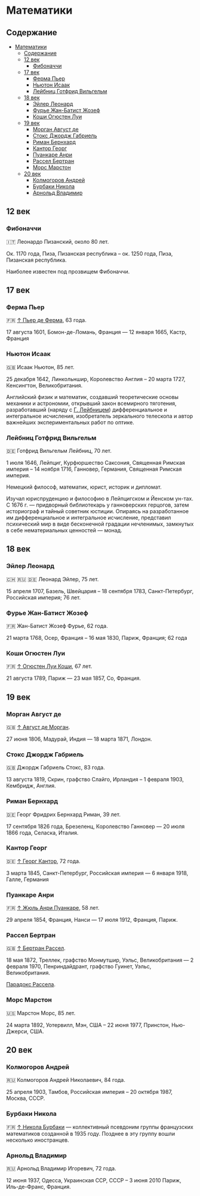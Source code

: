 # Математики

## Содержание

- [Математики](#математики)
  - [Содержание](#содержание)
  - [12 век](#12-век)
    - [Фибоначчи](#фибоначчи)
  - [17 век](#17-век)
    - [Ферма Пьер](#ферма-пьер)
    - [Ньютон Исаак](#ньютон-исаак)
    - [Лейбниц Готфрид Вильгельм](#лейбниц-готфрид-вильгельм)
  - [18 век](#18-век)
    - [Эйлер Леонард](#эйлер-леонард)
    - [Фурье Жан-Батист Жозеф](#фурье-жан-батист-жозеф)
    - [Коши Огюстен Луи](#коши-огюстен-луи)
  - [19 век](#19-век)
    - [Морган Август де](#морган-август-де)
    - [Стокс Джордж Габриель](#стокс-джордж-габриель)
    - [Риман Бернхард](#риман-бернхард)
    - [Кантор Георг](#кантор-георг)
    - [Пуанкаре Анри](#пуанкаре-анри)
    - [Рассел Бертран](#рассел-бертран)
    - [Морс Марстон](#морс-марстон)
  - [20 век](#20-век)
    - [Колмогоров Андрей](#колмогоров-андрей)
    - [Бурбаки Никола](#бурбаки-никола)
    - [Арнольд Владимир](#арнольд-владимир)

## 12 век

### Фибоначчи

🇮🇹 Леонардо Пизанский, около 80 лет.

Ок. 1170 года, Пиза, Пизанская республика – ок. 1250 года, Пиза, Пизанская республика.

Наиболее известен под прозвищем Фибоначчи.

## 17 век

### Ферма Пьер

🇫🇷 [↑ Пьер де Ферма](https://ru.wikipedia.org/wiki/Ферма,_Пьер), 63 года.

17 августа 1601, Бомон-де-Ломань, Франция — 12 января 1665, Кастр, Франция

### Ньютон Исаак

🇬🇧 Исаак Ньютон, 85 лет.

25 декабря 1642, Линкольншир, Королевство Англия – 20 марта 1727, Кенсингтон, Великобритания.

Английский физик и математик, создавший теоретические основы механики и астрономии, открывший закон всемирного тяготения, разработавший (наряду с [Г. Лейбницем](#лейбниц)) дифференциальное и интегральное исчисления, изобретатель зеркального телескопа и автор важнейших экспериментальных работ по оптике.

### Лейбниц Готфрид Вильгельм

🇩🇪 Готфрид Вильгельм Лейбниц, 70 лет.

1 июля 1646, Лейпциг, Курфюршество Саксония, Священная Римская империя – 14 ноября 1716, Ганновер, Германия, Священная Римская империя.

Немецкий философ, математик, юрист, историк и дипломат.

Изучал юриспруденцию и философию в Лейпцигском и Йенском ун-тах. С 1676 г. — придворный библиотекарь у ганноверских герцогов, затем историограф и тайный советник юстиции. Опираясь на разработанное им дифференциальное и интегральное исчисление, представил психический мир в виде бесконечной градации нечленимых, замкнутых в себе нематериальных ценностей — монад.

## 18 век

### Эйлер Леонард

🇨🇭 🇷🇺 🇩🇪 Леонард Эйлер, 75 лет.

15 апреля 1707, Базель, Швейцария – 18 сентября 1783, Санкт-Петербург, Российская империя; 76 лет.

### Фурье Жан-Батист Жозеф

🇫🇷 Жан-Батист Жозеф Фурье, 62 года.

21 марта 1768, Осер, Франция – 16 мая 1830, Париж, Франция; 62 года

### Коши Огюстен Луи

🇫🇷 [↑ Огюстен Луи Коши](https://ru.wikipedia.org/wiki/Коши,_Огюстен_Луи), 67 лет.

21 августа 1789, Париж — 23 мая 1857, Со, Франция.

## 19 век

### Морган Август де

🇬🇧 [↑ Август де Морган](https://ru.wikipedia.org/wiki/Морган,_Огастес_де).

27 июня 1806, Мадурай, Индия — 18 марта 1871, Лондон.

### Стокс Джордж Габриель

🇬🇧 Джордж Габриель Стокс, 83 года.

13 августа 1819, Скрин, графство Слайго, Ирландия – 1 февраля 1903, Кембридж, Англия.

### Риман Бернхард

🇩🇪 Георг Фридрих Бернхард Риман, 39 лет.

17 сентября 1826 года, Брезеленц, Королевство Ганновер — 20 июля 1866 года, Селаска, Италия.

### Кантор Георг

🇩🇪 [↑ Георг Кантор](https://ru.wikipedia.org/wiki/Кантор,_Георг), 72 года.

3 марта 1845, Санкт-Петербург, Российская империя — 6 января 1918, Галле, Германия

### Пуанкаре Анри

🇫🇷 [↑ Жюль Анри Пуанкаре](https://ru.wikipedia.org/wiki/Пуанкаре,_Анри), 58 лет.

29 апреля 1854, Франция, Нанси — 17 июля 1912, Франция, Париж.

### Рассел Бертран

🇬🇧 [↑ Бертран Рассел](https://ru.wikipedia.org/wiki/Рассел,_Бертран).

18 мая 1872, Треллек, графство Монмутшир, Уэльс, Великобритания — 2 февраля 1970, Пенриндайдрант, графство Гуинет, Уэльс, Великобритания.

[Парадокс Рассела](../база/множество.md#парадокс-рассела).

### Морс Марстон

🇺🇸 Марстон Морс, 85 лет.

24 марта 1892, Уотервилл, Мэн, США – 22 июня 1977, Принстон, Нью-Джерси, США.

## 20 век

### Колмогоров Андрей

🇷🇺 Колмогоров Андрей Николаевич, 84 года.

25 апреля 1903, Тамбов, Российская империя – 20 октября 1987, Москва, СССР.

### Бурбаки Никола

🇫🇷 [↑ Никола Бурбаки](https://ru.wikipedia.org/wiki/Никола_Бурбаки) — коллективный псевдоним группы французских математиков созданной в 1935 году. Позднее в эту группу вошли несколько иностранцев.

### Арнольд Владимир

🇷🇺 Арнольд Владимир Игоревич, 72 года.

12 июня 1937, Одесса, Украинская ССР, СССР – 3 июня 2010 Париж, Иль-де-Франс, Франция.
